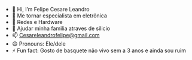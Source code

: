 - 👋 Hi, I’m Felipe Cesare Leandro
- 👀 Me tornar especialista em eletrônica
- 🌱 Redes e Hardware
- 💞️ Ajudar minha familia atraves de silicio
- 📫 Cesareleandrofelipe@gmail.com
- 😄 Pronouns: Ele/dele
- ⚡ Fun fact: Gosto de basquete não vivo sem a 3 anos e ainda sou ruim

<!---
1SecF/1SecF is a ✨ special ✨ repository because its `README.md` (this file) appears on your GitHub profile.
You can click the Preview link to take a look at your changes.
--->
